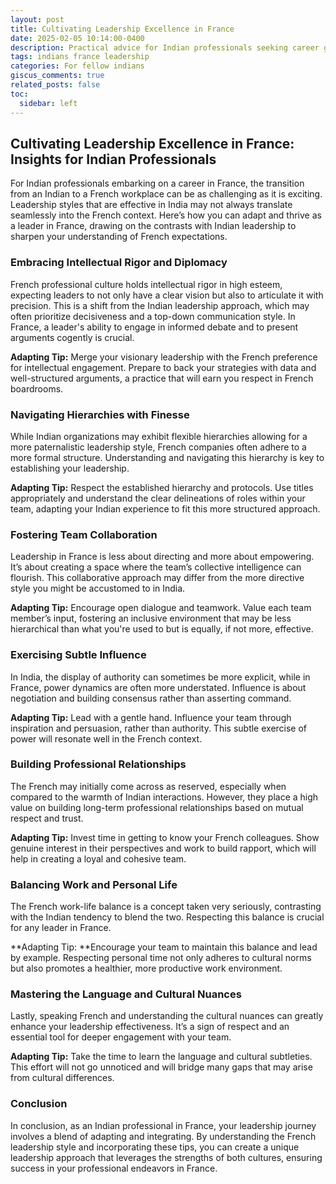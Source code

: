 ```yaml
---
layout: post
title: Cultivating Leadership Excellence in France
date: 2025-02-05 10:14:00-0400
description: Practical advice for Indian professionals seeking career growth in France
tags: indians france leadership
categories: For fellow indians
giscus_comments: true
related_posts: false
toc:
  sidebar: left
---
```


## Cultivating Leadership Excellence in France: Insights for Indian Professionals

For Indian professionals embarking on a career in France, the transition from an Indian to a French workplace can be as challenging as it is exciting. Leadership styles that are effective in India may not always translate seamlessly into the French context. Here’s how you can adapt and thrive as a leader in France, drawing on the contrasts with Indian leadership to sharpen your understanding of French expectations.

### Embracing Intellectual Rigor and Diplomacy

French professional culture holds intellectual rigor in high esteem, expecting leaders to not only have a clear vision but also to articulate it with precision. This is a shift from the Indian leadership approach, which may often prioritize decisiveness and a top-down communication style. In France, a leader's ability to engage in informed debate and to present arguments cogently is crucial.

**Adapting Tip:** Merge your visionary leadership with the French preference for intellectual engagement. Prepare to back your strategies with data and well-structured arguments, a practice that will earn you respect in French boardrooms.

### Navigating Hierarchies with Finesse

While Indian organizations may exhibit flexible hierarchies allowing for a more paternalistic leadership style, French companies often adhere to a more formal structure. Understanding and navigating this hierarchy is key to establishing your leadership.

**Adapting Tip:** Respect the established hierarchy and protocols. Use titles appropriately and understand the clear delineations of roles within your team, adapting your Indian experience to fit this more structured approach.

### Fostering Team Collaboration
Leadership in France is less about directing and more about empowering. It’s about creating a space where the team’s collective intelligence can flourish. This collaborative approach may differ from the more directive style you might be accustomed to in India.

**Adapting Tip:** Encourage open dialogue and teamwork. Value each team member’s input, fostering an inclusive environment that may be less hierarchical than what you're used to but is equally, if not more, effective.

### Exercising Subtle Influence

In India, the display of authority can sometimes be more explicit, while in France, power dynamics are often more understated. Influence is about negotiation and building consensus rather than asserting command.

**Adapting Tip:** Lead with a gentle hand. Influence your team through inspiration and persuasion, rather than authority. This subtle exercise of power will resonate well in the French context.

### Building Professional Relationships
The French may initially come across as reserved, especially when compared to the warmth of Indian interactions. However, they place a high value on building long-term professional relationships based on mutual respect and trust.

**Adapting Tip:** Invest time in getting to know your French colleagues. Show genuine interest in their perspectives and work to build rapport, which will help in creating a loyal and cohesive team.

### Balancing Work and Personal Life
The French work-life balance is a concept taken very seriously, contrasting with the Indian tendency to blend the two. Respecting this balance is crucial for any leader in France.

**Adapting Tip: **Encourage your team to maintain this balance and lead by example. Respecting personal time not only adheres to cultural norms but also promotes a healthier, more productive work environment.

### Mastering the Language and Cultural Nuances
Lastly, speaking French and understanding the cultural nuances can greatly enhance your leadership effectiveness. It’s a sign of respect and an essential tool for deeper engagement with your team.

**Adapting Tip:** Take the time to learn the language and cultural subtleties. This effort will not go unnoticed and will bridge many gaps that may arise from cultural differences.

### Conclusion
In conclusion, as an Indian professional in France, your leadership journey involves a blend of adapting and integrating. By understanding the French leadership style and incorporating these tips, you can create a unique leadership approach that leverages the strengths of both cultures, ensuring success in your professional endeavors in France.